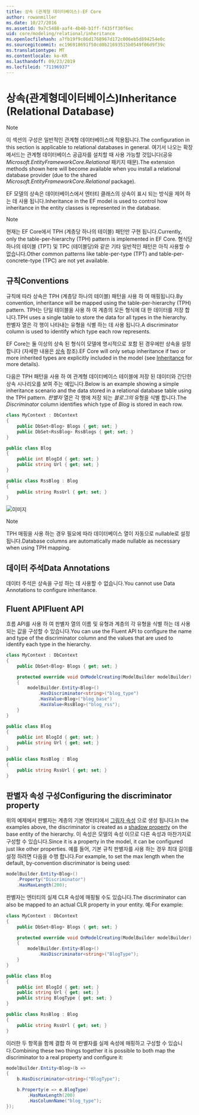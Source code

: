 ```yaml
---
title: 상속 (관계형 데이터베이스)-EF Core
author: rowanmiller
ms.date: 10/27/2016
ms.assetid: 9a7c5488-aaf4-4b40-b1ff-f435ff30f6ec
uid: core/modeling/relational/inheritance
ms.openlocfilehash: a7fb19f9c86d1768967d172c006eb5d894254e0c
ms.sourcegitcommit: ec196918691f50cd0b21693515b0549f06d9f39c
ms.translationtype: MT
ms.contentlocale: ko-KR
ms.lasthandoff: 09/23/2019
ms.locfileid: "71196937"
---
```

# <a name="inheritance-relational-database"></a><span data-ttu-id="0b3b4-102">상속(관계형데이터베이스)</span><span class="sxs-lookup"><span data-stu-id="0b3b4-102">Inheritance (Relational Database)</span></span>

> [!NOTE]  
> <span data-ttu-id="0b3b4-103">이 섹션의 구성은 일반적인 관계형 데이터베이스에 적용됩니다.</span><span class="sxs-lookup"><span data-stu-id="0b3b4-103">The configuration in this section is applicable to relational databases in general.</span></span> <span data-ttu-id="0b3b4-104">여기서 나오는 확장 메서드는 관계형 데이터베이스 공급자를 설치할 때 사용 가능할 것입니다(공유 *Microsoft.EntityFrameworkCore.Relational* 패키지 때문).</span><span class="sxs-lookup"><span data-stu-id="0b3b4-104">The extension methods shown here will become available when you install a relational database provider (due to the shared *Microsoft.EntityFrameworkCore.Relational* package).</span></span>

<span data-ttu-id="0b3b4-105">EF 모델의 상속은 데이터베이스에서 엔터티 클래스의 상속이 표시 되는 방식을 제어 하는 데 사용 됩니다.</span><span class="sxs-lookup"><span data-stu-id="0b3b4-105">Inheritance in the EF model is used to control how inheritance in the entity classes is represented in the database.</span></span>

> [!NOTE]  
> <span data-ttu-id="0b3b4-106">현재는 EF Core에서 TPH (계층당 하나의 테이블) 패턴만 구현 됩니다.</span><span class="sxs-lookup"><span data-stu-id="0b3b4-106">Currently, only the table-per-hierarchy (TPH) pattern is implemented in EF Core.</span></span> <span data-ttu-id="0b3b4-107">형식당 하나의 테이블 (TPT) 및 TPC (테이블당)와 같은 기타 일반적인 패턴은 아직 사용할 수 없습니다.</span><span class="sxs-lookup"><span data-stu-id="0b3b4-107">Other common patterns like table-per-type (TPT) and table-per-concrete-type (TPC) are not yet available.</span></span>

## <a name="conventions"></a><span data-ttu-id="0b3b4-108">규칙</span><span class="sxs-lookup"><span data-stu-id="0b3b4-108">Conventions</span></span>

<span data-ttu-id="0b3b4-109">규칙에 따라 상속은 TPH (계층당 하나의 테이블) 패턴을 사용 하 여 매핑됩니다.</span><span class="sxs-lookup"><span data-stu-id="0b3b4-109">By convention, inheritance will be mapped using the table-per-hierarchy (TPH) pattern.</span></span> <span data-ttu-id="0b3b4-110">TPH는 단일 테이블을 사용 하 여 계층의 모든 형식에 대 한 데이터를 저장 합니다.</span><span class="sxs-lookup"><span data-stu-id="0b3b4-110">TPH uses a single table to store the data for all types in the hierarchy.</span></span> <span data-ttu-id="0b3b4-111">판별자 열은 각 행이 나타내는 유형을 식별 하는 데 사용 됩니다.</span><span class="sxs-lookup"><span data-stu-id="0b3b4-111">A discriminator column is used to identify which type each row represents.</span></span>

<span data-ttu-id="0b3b4-112">EF Core는 둘 이상의 상속 된 형식이 모델에 명시적으로 포함 된 경우에만 상속을 설정 합니다 (자세한 내용은 [상속](../inheritance.md) 참조).</span><span class="sxs-lookup"><span data-stu-id="0b3b4-112">EF Core will only setup inheritance if two or more inherited types are explicitly included in the model (see [Inheritance](../inheritance.md) for more details).</span></span>

<span data-ttu-id="0b3b4-113">다음은 TPH 패턴을 사용 하 여 관계형 데이터베이스 테이블에 저장 된 데이터와 간단한 상속 시나리오를 보여 주는 예입니다.</span><span class="sxs-lookup"><span data-stu-id="0b3b4-113">Below is an example showing a simple inheritance scenario and the data stored in a relational database table using the TPH pattern.</span></span> <span data-ttu-id="0b3b4-114">*판별자* 열은 각 행에 저장 되는 *블로그의* 유형을 식별 합니다.</span><span class="sxs-lookup"><span data-stu-id="0b3b4-114">The *Discriminator* column identifies which type of *Blog* is stored in each row.</span></span>

<!-- [!code-csharp[Main](samples/core/relational/Modeling/Conventions/InheritanceDbSets.cs)] -->
``` csharp
class MyContext : DbContext
{
    public DbSet<Blog> Blogs { get; set; }
    public DbSet<RssBlog> RssBlogs { get; set; }
}

public class Blog
{
    public int BlogId { get; set; }
    public string Url { get; set; }
}

public class RssBlog : Blog
{
    public string RssUrl { get; set; }
}
```

![이미지](_static/inheritance-tph-data.png)

>[!NOTE]
> <span data-ttu-id="0b3b4-116">TPH 매핑을 사용 하는 경우 필요에 따라 데이터베이스 열이 자동으로 nullable로 설정 됩니다.</span><span class="sxs-lookup"><span data-stu-id="0b3b4-116">Database columns are automatically made nullable as necessary when using TPH mapping.</span></span>

## <a name="data-annotations"></a><span data-ttu-id="0b3b4-117">데이터 주석</span><span class="sxs-lookup"><span data-stu-id="0b3b4-117">Data Annotations</span></span>

<span data-ttu-id="0b3b4-118">데이터 주석은 상속을 구성 하는 데 사용할 수 없습니다.</span><span class="sxs-lookup"><span data-stu-id="0b3b4-118">You cannot use Data Annotations to configure inheritance.</span></span>

## <a name="fluent-api"></a><span data-ttu-id="0b3b4-119">Fluent API</span><span class="sxs-lookup"><span data-stu-id="0b3b4-119">Fluent API</span></span>

<span data-ttu-id="0b3b4-120">흐름 API를 사용 하 여 판별자 열의 이름 및 유형과 계층의 각 유형을 식별 하는 데 사용 되는 값을 구성할 수 있습니다.</span><span class="sxs-lookup"><span data-stu-id="0b3b4-120">You can use the Fluent API to configure the name and type of the discriminator column and the values that are used to identify each type in the hierarchy.</span></span>

<!-- [!code-csharp[Main](samples/core/relational/Modeling/FluentAPI/InheritanceTPHDiscriminator.cs?highlight=7,8,9,10)] -->
``` csharp
class MyContext : DbContext
{
    public DbSet<Blog> Blogs { get; set; }

    protected override void OnModelCreating(ModelBuilder modelBuilder)
    {
        modelBuilder.Entity<Blog>()
            .HasDiscriminator<string>("blog_type")
            .HasValue<Blog>("blog_base")
            .HasValue<RssBlog>("blog_rss");
    }
}

public class Blog
{
    public int BlogId { get; set; }
    public string Url { get; set; }
}

public class RssBlog : Blog
{
    public string RssUrl { get; set; }
}
```

## <a name="configuring-the-discriminator-property"></a><span data-ttu-id="0b3b4-121">판별자 속성 구성</span><span class="sxs-lookup"><span data-stu-id="0b3b4-121">Configuring the discriminator property</span></span>

<span data-ttu-id="0b3b4-122">위의 예제에서 판별자는 계층의 기본 엔터티에서 [그림자 속성](xref:core/modeling/shadow-properties) 으로 생성 됩니다.</span><span class="sxs-lookup"><span data-stu-id="0b3b4-122">In the examples above, the discriminator is created as a [shadow property](xref:core/modeling/shadow-properties) on the base entity of the hierarchy.</span></span> <span data-ttu-id="0b3b4-123">이 속성은 모델의 속성 이므로 다른 속성과 마찬가지로 구성할 수 있습니다.</span><span class="sxs-lookup"><span data-stu-id="0b3b4-123">Since it is a property in the model, it can be configured just like other properties.</span></span> <span data-ttu-id="0b3b4-124">예를 들어, 기본 규칙 판별자를 사용 하는 경우 최대 길이를 설정 하려면 다음을 수행 합니다.</span><span class="sxs-lookup"><span data-stu-id="0b3b4-124">For example, to set the max length when the default, by-convention discriminator is being used:</span></span>

```C#
modelBuilder.Entity<Blog>()
    .Property("Discriminator")
    .HasMaxLength(200);
```

<span data-ttu-id="0b3b4-125">판별자는 엔터티의 실제 CLR 속성에 매핑될 수도 있습니다.</span><span class="sxs-lookup"><span data-stu-id="0b3b4-125">The discriminator can also be mapped to an actual CLR property in your entity.</span></span> <span data-ttu-id="0b3b4-126">예:</span><span class="sxs-lookup"><span data-stu-id="0b3b4-126">For example:</span></span>
```C#
class MyContext : DbContext
{
    public DbSet<Blog> Blogs { get; set; }

    protected override void OnModelCreating(ModelBuilder modelBuilder)
    {
        modelBuilder.Entity<Blog>()
            .HasDiscriminator<string>("BlogType");
    }
}

public class Blog
{
    public int BlogId { get; set; }
    public string Url { get; set; }
    public string BlogType { get; set; }
}

public class RssBlog : Blog
{
    public string RssUrl { get; set; }
}
```

<span data-ttu-id="0b3b4-127">이러한 두 항목을 함께 결합 하 여 판별자를 실제 속성에 매핑하고 구성할 수 있습니다.</span><span class="sxs-lookup"><span data-stu-id="0b3b4-127">Combining these two things together it is possible to both map the discriminator to a real property and configure it:</span></span>
```C#
modelBuilder.Entity<Blog>(b =>
{
    b.HasDiscriminator<string>("BlogType");

    b.Property(e => e.BlogType)
        .HasMaxLength(200)
        .HasColumnName("blog_type");
});
```
